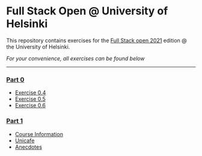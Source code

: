 # Full Stack Open @ University of Helsinki

This repository contains exercises for the [Full Stack open 2021](https://fullstackopen.com/en/) edition @ the University of Helsinki.

*For your convenience, all exercises can be found below*
___

### [Part 0](https://github.com/juhana-peltomaa/FullStackOpen-2021/tree/master/part0)
* [Exercise 0.4](https://github.com/juhana-peltomaa/FullStackHY/tree/master/part0/0.4)
* [Exercise 0.5](https://github.com/juhana-peltomaa/FullStackHY/tree/master/part0/0.5)
* [Exercise 0.6](https://github.com/juhana-peltomaa/FullStackHY/tree/master/part0/0.6)

### [Part 1](https://github.com/juhana-peltomaa/FullStackHY/tree/master/part1)
* [Course Information](https://github.com/juhana-peltomaa/FullStackOpen-2021/tree/master/part1/courseinfo)
* [Unicafe](https://github.com/juhana-peltomaa/FullStackOpen-2021/tree/master/part1/unicafe)
* [Anecdotes](https://github.com/juhana-peltomaa/FullStackOpen-2021/tree/master/part1/anecdotes)
